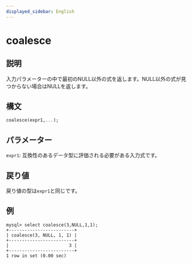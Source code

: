```yaml
---
displayed_sidebar: English
---
```


# coalesce

## 説明

入力パラメーターの中で最初のNULL以外の式を返します。NULL以外の式が見つからない場合はNULLを返します。

## 構文

```Haskell
coalesce(expr1,...);
```

## パラメーター

`expr1`: 互換性のあるデータ型に評価される必要がある入力式です。

## 戻り値

戻り値の型は`expr1`と同じです。

## 例

```Plain Text
mysql> select coalesce(3,NULL,1,1);
+-------------------------+
| coalesce(3, NULL, 1, 1) |
+-------------------------+
|                       3 |
+-------------------------+
1 row in set (0.00 sec)
```
